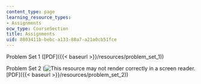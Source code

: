 ```yaml
---
content_type: page
learning_resource_types:
- Assignments
ocw_type: CourseSection
title: Assignments
uid: 8803411b-bebc-a133-80a7-a21a0cb51fce
---
```


Problem Set 1 ([PDF]({{< baseurl >}}/resources/problem_set_1))

Problem Set 2 (![This resource may not render correctly in a screen reader.](/images/inacessible.gif)[PDF]({{< baseurl >}}/resources/problem_set_2))